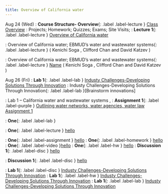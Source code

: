 ```yaml
---
title: Overview of California water
---
```

Aug 24 (Wed) 
: **Course Structure- Overview**{: .label .label-lecture } [Class Overview](lecture/lec.00)
: Projects; Homework; Quizzes; Exams; Site Visits; 
: **Lecture 1**{: .label .label-lecture } [ Overview of California water](lecture/lec01)

: Overview of California water; EBMUD’s water and wastewater systems{: .label .label-lecture } 
( Kenichi Soga , Clifford Chan and David Katzev )

: Overview of California water; EBMUD’s water and wastewater systems{: .label .label-lecture } [Name]()
( Kenichi Soga , Clifford Chan and David Katzev )



Aug 26 (Fri) 
: **Lab 1**{: .label .label-lab } [Industy Challenges-Developing Solutions Through Innovation](lec/lab.01) 
: Industy Challenges-Developing Solutions Through Innovation{: .label .label-lab }[Brainstorm innovations]

: Lab 1 – California water and wastewater systems , 
: **Assignment 1**{: .label .label-purple } [Outlining water networks, water agencies, water law Assignment 1](lecture/ass.01)

: **One**{: .label .label-lab } 

: **One**{: .label .label-lecture } [hello](#)

: **One**{: .label .label-assignment } [hello](#)
: **One**{: .label .label-homework } [hello](#)
: **One**{: .label .label-video }[hello](#) 
: **One**{: .label .label-hw } [hello](#)
: **Discussion 1**{: .label .label-disc } [hello](#)

: **Discussion 1**{: .label .label-disc } [hello](#)

: **Lab 1**{: .label .label-disc } [Industy Challenges-Developing Solutions Through Innovation](lec/lab.01) 
: **Lab 1**{: .label .label-hw } [Industy Challenges-Developing Solutions Through Innovation](lec/lab.01) 
: **Lab 1**{: .label .label-lab } [Industy Challenges-Developing Solutions Through Innovation](lec/lab.01) 


